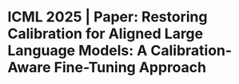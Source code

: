 # ICML 2025 | Paper: Restoring Calibration for Aligned Large Language Models: A Calibration-Aware Fine-Tuning Approach

